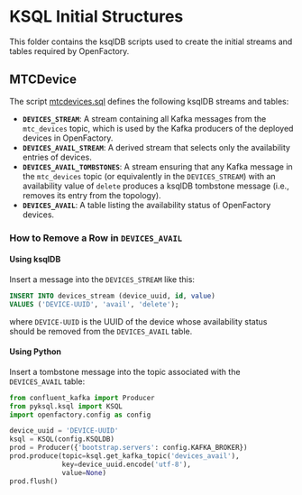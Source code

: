 # KSQL Initial Structures  

This folder contains the ksqlDB scripts used to create the initial streams and tables required by OpenFactory.  

## MTCDevice  

The script [mtcdevices.sql](mtcdevices.sql) defines the following ksqlDB streams and tables:  

- **`DEVICES_STREAM`**: A stream containing all Kafka messages from the `mtc_devices` topic, which is used by the Kafka producers of the deployed devices in OpenFactory.  
- **`DEVICES_AVAIL_STREAM`**: A derived stream that selects only the availability entries of devices.  
- **`DEVICES_AVAIL_TOMBSTONES`**: A stream ensuring that any Kafka message in the `mtc_devices` topic (or equivalently in the `DEVICES_STREAM`) with an availability value of `delete` produces a ksqlDB tombstone message (i.e., removes its entry from the topology).  
- **`DEVICES_AVAIL`**: A table listing the availability status of OpenFactory devices.  

### How to Remove a Row in `DEVICES_AVAIL`  

#### Using ksqlDB  

Insert a message into the `DEVICES_STREAM` like this:  

```sql
INSERT INTO devices_stream (device_uuid, id, value)
VALUES ('DEVICE-UUID', 'avail', 'delete');
```

where `DEVICE-UUID` is the UUID of the device whose availability status should be removed from the `DEVICES_AVAIL` table.  

#### Using Python  

Insert a tombstone message into the topic associated with the `DEVICES_AVAIL` table:  

```python
from confluent_kafka import Producer
from pyksql.ksql import KSQL
import openfactory.config as config

device_uuid = 'DEVICE-UUID'
ksql = KSQL(config.KSQLDB)
prod = Producer({'bootstrap.servers': config.KAFKA_BROKER})
prod.produce(topic=ksql.get_kafka_topic('devices_avail'),
             key=device_uuid.encode('utf-8'),
             value=None)
prod.flush()
```  
